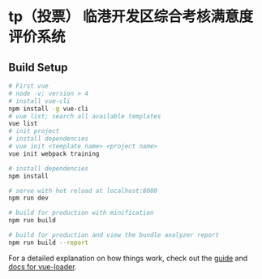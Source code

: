 # tp（投票） 临港开发区综合考核满意度评价系统

## Build Setup


``` bash
# First vue
# node -v; version > 4
# install vue-cli
npm install -g vue-cli 
# vue list; search all available templates
vue list
# init project
# install dependencies
# vue init <template name> <project name>
vue init webpack training
```

``` bash
# install dependencies
npm install

# serve with hot reload at localhost:8080
npm run dev

# build for production with minification
npm run build

# build for production and view the bundle analyzer report
npm run build --report


```

For a detailed explanation on how things work, check out the [guide](http://vuejs-templates.github.io/webpack/) and [docs for vue-loader](http://vuejs.github.io/vue-loader).
 

